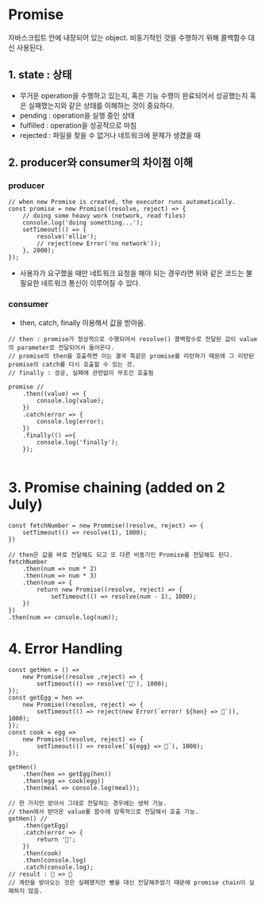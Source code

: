 # Promise

자바스크립트 안에 내장되어 있는 object. 비동기적인 것을 수행하기 위해 콜백함수 대신 사용된다.

## 1. state : 상태

- 무거운 operation을 수행하고 있는지, 혹은 기능 수행이 완료되어서 성공했는지 혹은 실패했는지와 같은 상태를 이해하는 것이 중요하다.
- pending : operation을 실행 중인 상태
- fulfilled : operation을 성공적으로 마침
- rejected : 파일을 찾을 수 없거나 네트워크에 문제가 생겼을 때

## 2. producer와 consumer의 차이점 이해

### producer

```
// when new Promise is created, the executor runs automatically.
const promise = new Promise((resolve, reject) => {
    // doing some heavy work (network, read files)
    console.log('doing something...');
    setTimeout(() => {
        resolve('ellie');
        // reject(new Error('no network'));
    }, 2000);
});
```

- 사용자가 요구했을 때만 네트워크 요청을 해야 되는 경우라면 위와 같은 코드는 불필요한 네트워크 통신이 이루어질 수 있다.

### consumer

- then, catch, finally 이용해서 값을 받아옴.

```
// then : promise가 정상적으로 수행되어서 resolve() 콜백함수로 전달된 값이 value의 parameter로 전달되어서 들어온다.
// promise의 then을 호출하면 이는 결국 똑같은 promise를 리턴하기 때문에 그 리턴된 promise의 catch를 다시 호출할 수 있는 것.
// finally : 성공, 실패에 관련없이 무조건 호출됨

promise //
    .then((value) => {
        console.log(value);
    })
    .catch(error => {
        console.log(error);
    })
    .finally(() =>{
        console.log('finally');
    });


```

# 3. Promise chaining (added on 2 July)

```
const fetchNumber = new Prommise((resolve, reject) => {
    setTimeout(() => resolve(1), 1000);
})

// then은 값을 바로 전달해도 되고 또 다른 비동기인 Promise를 전달해도 된다.
fetchNumber
    .then(num => num * 2)
    .then(num => num * 3)
    .then(num => {
        return new Promise((resolve, reject) => {
            setTimeout(() => resolve(num - 1), 1000);
    })
})
.then(num => console.log(num));
```

# 4. Error Handling

```
const getHen = () =>
    new Promise((resolve ,reject) => {
        setTimeout(() => resolve('🐓'), 1000);
});
const getEgg = hen =>
    new Promise((resolve, reject) => {
        setTimeout(() => reject(new Error(`error! ${hen} => 🥚`)), 1000);
});
const cook = egg =>
    new Promise((resolve, reject) => {
        setTimeout(() => resolve(`${egg} => 🍳`), 1000);
});

getHen()
    .then(hen => getEgg(hen))
    .then(egg => cook(egg))
    .then(meal => console.log(meal));

// 한 가지만 받아서 그대로 전달하는 경우에는 생략 가능.
// then에서 받아온 value를 함수에 암묵적으로 전달해서 호출 가능.
getHen() //
    .then(getEgg)
    .catch(error => {
        return '🥖';
    })
    .then(cook)
    .then(console.log)
    .catch(console.log);
// result : 🥖 => 🍳
// 계란을 받아오는 것은 실패했지만 빵을 대신 전달해주었기 때문에 promise chain이 실패하지 않음.
```
